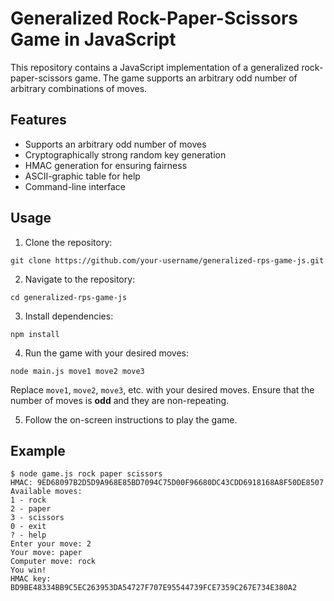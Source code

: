 # Generalized Rock-Paper-Scissors Game in JavaScript

This repository contains a JavaScript implementation of a generalized rock-paper-scissors game. The game supports an arbitrary odd number of arbitrary combinations of moves.

## Features

- Supports an arbitrary odd number of moves
- Cryptographically strong random key generation
- HMAC generation for ensuring fairness
- ASCII-graphic table for help
- Command-line interface

## Usage

1. Clone the repository:
```git
git clone https://github.com/your-username/generalized-rps-game-js.git
```

2. Navigate to the repository:
```
cd generalized-rps-game-js
```

3. Install dependencies:
```
npm install
```

4. Run the game with your desired moves:
```
node main.js move1 move2 move3
```

Replace `move1`, `move2`, `move3`, etc. with your desired moves. Ensure that the number of moves is **odd** and they are non-repeating.

5. Follow the on-screen instructions to play the game.

## Example
```
$ node game.js rock paper scissors
HMAC: 9ED68097B2D5D9A968E85BD7094C75D00F96680DC43CDD6918168A8F50DE8507
Available moves:
1 - rock
2 - paper
3 - scissors
0 - exit
? - help
Enter your move: 2
Your move: paper
Computer move: rock
You win!
HMAC key: BD9BE48334BB9C5EC263953DA54727F707E95544739FCE7359C267E734E380A2
```



